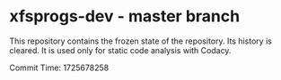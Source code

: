 # xfsprogs-dev - master branch

This repository contains the frozen state of the repository.
Its history is cleared. It is used only for static code
analysis with Codacy.

Commit Time: 1725678258